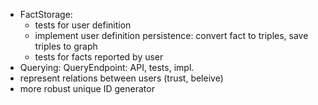 - FactStorage:
    - tests for user definition
    - implement user definition persistence: convert fact to triples, save triples to graph
    - tests for facts reported by user
- Querying: QueryEndpoint: API, tests, impl.
- represent relations between users (trust, beleive)
- more robust unique ID generator
